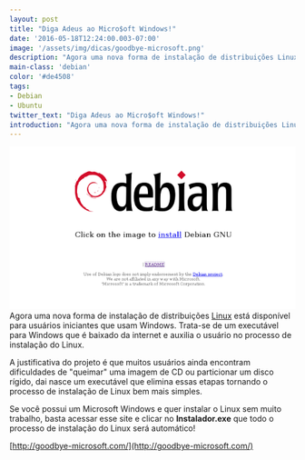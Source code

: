 ```yaml
---
layout: post
title: "Diga Adeus ao Micro$oft Windows!"
date: '2016-05-18T12:24:00.003-07:00'
image: '/assets/img/dicas/goodbye-microsoft.png'
description: "Agora uma nova forma de instalação de distribuições Linux está disponível para usuários iniciantes que usam Windows."
main-class: 'debian'
color: '#de4508'
tags:
- Debian
- Ubuntu
twitter_text: "Diga Adeus ao Micro$oft Windows!"
introduction: "Agora uma nova forma de instalação de distribuições Linux está disponível para usuários iniciantes que usam Windows."
---
```


![Adeus Windows](/assets/img/dicas/goodbye-microsoft.png)
Agora uma nova forma de instalação de distribuições [Linux](http://www.terminalroot.com.br/tags#linux) está disponível para usuários iniciantes que usam Windows. Trata-se de um executável para Windows que é baixado da internet e auxilia o usuário no processo de instalação do Linux.

A justificativa do projeto é que muitos usuários ainda encontram dificuldades de "queimar" uma imagem de CD ou particionar um disco rígido, dai nasce um executável que elimina essas etapas tornando o processo de instalação de Linux bem mais simples. 

Se você possui um Microsoft Windows e quer instalar o Linux sem muito trabalho, basta acessar esse site e clicar no __Instalador.exe__
que todo o processo de instalação do Linux será automático!

[http://goodbye-microsoft.com/](http://goodbye-microsoft.com/)
